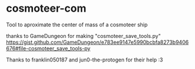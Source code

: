# cosmoteer-com

Tool to aproximate the center of mass of a cosmoteer ship

thanks to GameDungeon for making "cosmoteer_save_tools.py" https://gist.github.com/GameDungeon/e783ee9147e5990bcbfa8273b9406676#file-cosmoteer_save_tools-py

Thanks to franklin050187 and jun0-the-protogen for their help :3
